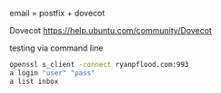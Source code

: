 email = postfix + dovecot

Dovecot
https://help.ubuntu.com/community/Dovecot

testing via command line
```bash
openssl s_client -connect ryanpflood.com:993
a login "user" "pass"
a list inbox
```
